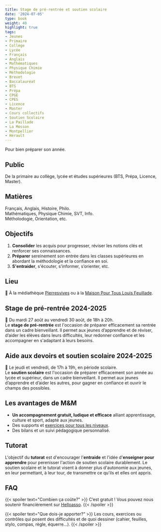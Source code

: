 ```yaml
---
title: Stage de pré-rentrée et soutien scolaire
date: '2024-07-05'
type: book
weight: 40
highlight: true
tags:
- Jeunes
- Primaire
- Collège
- Lycée
- Français
- Anglais
- Mathématiques
- Physique Chimie
- Méthodologie
- Brevet
- Baccalauréat
- BTS
- Prépa
- CPGE
- CPES
- Licence
- Master
- Cours collectifs
- Soutien Scolaire
- La Paillade
- La Mosson
- Montpellier
- Hérault
---
```


Pour bien préparer son année.

<!--more-->

<!-- {{< figure src="assos/lutte-exclusions.png" caption="Partenaires associatifs et institutionnels.">}} -->

## Public

De la primaire au collège, lycée et études supérieures (BTS, Prépa, Licence, Master).

## Matières

Français, Anglais, Histoire, Philo. <br>
Mathématiques, Physique Chimie, SVT, Info. <br>
Métholodogie, Orientation, etc.

## Objectifs

1. <b>Consolider</b> les acquis pour progresser, réviser les notions clés et renforcer ses connaissances.
2. <b>Préparer</b> sereinement son entrée dans les classes supérieures en abordant la méthodologie et la confiance en soi.
3. <b>S'entraider</b>, s'écouter, s’informer, s’orienter, etc.

## Lieu

📍 À la médiathèque [Pierresvives](https://pierresvives.herault.fr/663-horaires-d-ouverture.htm) ou à la [Maison Pour Tous Louis Feuillade](https://www.montpellier.fr/structure/1788/240-maison-pour-tous-louis-feuillade-structure.htm). <br>

## Stage de pré-rentrée 2024-2025

📅 Du mardi 27 août au vendredi 30 août, de 18h à 20h. <br>
Le <b>stage de pré-rentrée</b> est l'occasion de préparer efficacement sa rentrée dans un cadre bienveillant. Il permet aux jeunes d’apprendre et de réviser, d’aider les élèves dans leurs difficultés, leur redonner confiance et les accompagner en s'adaptant à leurs besoins.

## Aide aux devoirs et soutien scolaire 2024-2025

📅 Le jeudi et vendredi, de 17h à 19h, en période scolaire. <br>
Le <b>soutien scolaire</b> est l'occasion de préparer efficacement son année au lycée et supérieur, dans un cadre bienveillant. Il permet aux jeunes d’apprendre et d’aider les autres, pour gagner en confiance et ouvrir le champs des possibles.

## Les avantages de M&M

- <b>Un accompagnement gratuit, ludique et efficace</b> alliant apprentissage, culture et sport, adapté aux jeunes.
- Des supports et [exercices pour tous les niveaux](https://www.mathsetmaryam.fr/c/maths/).
- Des bilans et un suivi pédagogique personnalisé.

## Tutorat

L'objectif du <b>tutorat</b> est d'encourager l'<b>entraide</b> et l'idée d'<b>enseigner pour apprendre</b> pour perenisser l'action de soutien scolaire durablement. Le soutien scolaire et le tutorat visent à donner plus d'autonomie aux jeunes, en leur permettant, à leur tour, de transmettre ce qu'ils et elles ont appris.

## FAQ

{{< spoiler text="Combien ça coûte?" >}}
C’est gratuit ! Vous pouvez nous soutenir financièrement sur [Helloasso](https://www.helloasso.com/associations/maths-et-maryam/formulaires/2).
{{< /spoiler >}}

{{< spoiler text="Que dois-je apporter?" >}}
Les cours, exercices ou contrôles qui posent des difficultés et de quoi dessiner (cahier, feuilles, stylo, compas, règle, équerre...).
{{< /spoiler >}}